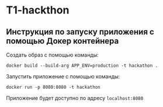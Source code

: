 # T1-hackthon
  
## Инструкция по запуску приложения с помощью Докер контейнера  
  

Создать образ с помощью команды:

    docker build --build-arg APP_ENV=production -t hackathon .

  

Запустить приложение с помощью команды:

    docker run -p 8080:8080 -t hackathon

  

Приложение будет доступно по адресу `localhost:8080`
